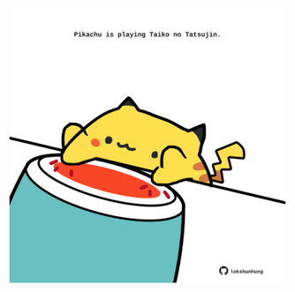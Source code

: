 <!-- built at 10/07/2022, 09:01:04 UTC -->
<p align="center">
  <img width="500" height="500" src="./ReadmeImage.svg">
</p>
